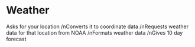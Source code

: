 # Weather
Asks for your location
/nConverts it to coordinate data
/nRequests weather data for that location from NOAA
/nFormats weather data
/nGives 10 day forecast
